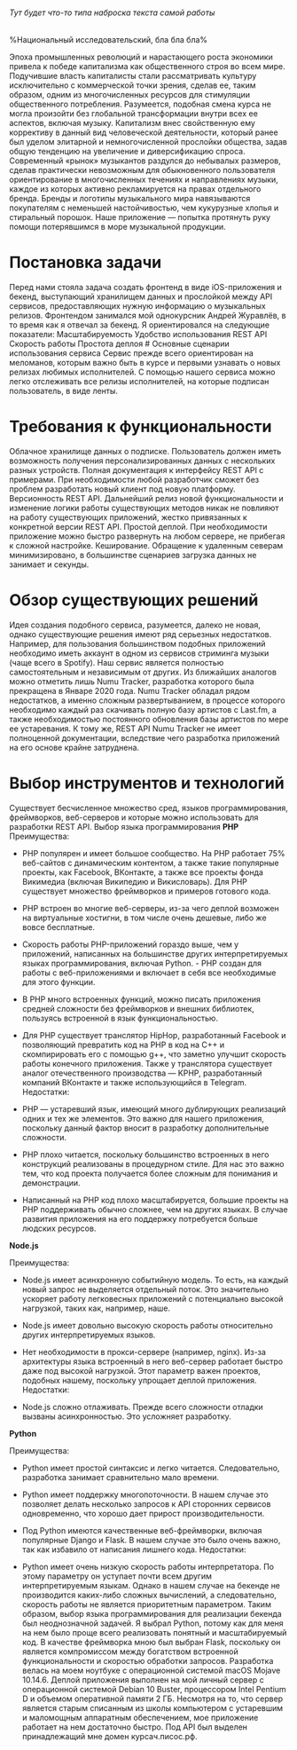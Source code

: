 ###### Тут будет что-то типа наброска текста самой работы

%Национальный исследовательский, бла бла бла%

Эпоха промышленных революций и нарастающего роста экономики привела к
победе капитализма как общественного строя во всем мире. Подучившие власть
капиталисты стали рассматривать культуру исключительно с коммерческой
точки зрения, сделав ее, таким образом, одним из многочисленных ресурсов для
стимуляции общественного потребления. Разумеется, подобная смена курса не
могла произойти без глобальной трансформации внутри всех ее аспектов,
включая музыку. Капитализм внес свойственную ему коррективу в данный вид
человеческой деятельности, который ранее был уделом элитарной и
немногочисленной прослойки общества, задав общую тенденцию на увеличение
и диверсификацию спроса. Современный «рынок» музыкантов раздулся до
небывалых размеров, сделав практически невозможным для обыкновенного
пользователя ориентирование в многочисленных течениях и направлениях
музыки, каждое из которых активно рекламируется на правах отдельного
бренда. Бренды и логотипы музыкального мира навязываются покупателям с
неменьшей настойчивостью, чем кукурузные хлопья и стиральный порошок.
Наше приложение — попытка протянуть руку помощи потерявшимся в море
музыкальной продукции.
# Постановка задачи
Перед нами стояла задача создать фронтенд в виде iOS-приложения и бекенд,
выступающий хранилищем данных и прослойкой между API сервисов,
предоставляющих нужную информацию о музыкальных релизов. Фронтендом
занимался мой однокурсник Андрей Журавлёв, в то время как я отвечал за
бекенд. Я ориентировался на следующие показатели:
Масштабируемость
Удобство использования REST API
Скорость работы
Простота деплоя # Основные сценарии использования сервиса
Сервис прежде всего ориентирован на меломанов, которым важно быть в курсе
и первыми узнавать о новых релизах любимых исполнителей. С помощью
нашего сервиса можно легко отслеживать все релизы исполнителей, на которые
подписан пользователь, в виде ленты.
# Требования к функциональности
Облачное хранилище данных о подписке. Пользователь должен иметь
возможность получения персонализированных данных с нескольких разных
устройств.
Полная документация к интерфейсу REST API с примерами. При необходимости
любой разработчик сможет без проблем разработать новый клиент под новую
платформу.
Версионность REST API. Дальнейший релиз новой функциональности и
изменение логики работы существующих методов никак не повлияют на работу
существующих приложений, жестко привязанных к конкретной версии REST
API.
Простой деплой. При необходимости приложение можно быстро развернуть на
любом сервере, не прибегая к сложной настройке.
Кеширование. Обращение к удаленным северам минимизировано, в большинстве
сценариев загрузка данных не занимает и секунды.
# Обзор существующих решений
Идея создания подобного сервиса, разумеется, далеко не новая, однако
существующие решения имеют ряд серьезных недостатков. Например, для
пользования большинством подобных приложений необходимо иметь аккаунт в
одном из сервисов стриминга музыки (чаще всего в Spotify). Наш сервис
является полностью самостоятельным и независимым от других. Из ближайших аналогов можно отметить лишь Numu Tracker, разработка
которого была прекращена в Январе 2020 года.
Numu Tracker обладал рядом недостатков, а именно сложным развертыванием, в
процессе которого необходимо каждый раз скачивать полную базу артистов с
Last.fm, а также необходимостью постоянного обновления базы артистов по
мере ее устаревания. К тому же, REST API Numu Tracker не имеет полноценной
документации, вследствие чего разработка приложений на его основе крайне
затруднена.
# Выбор инструментов и технологий
Существует бесчисленное множество сред, языков программирования,
фреймворков, веб-серверов и которые можно использовать для разработки
REST API.
Выбор языка программирования
**PHP**
Преимущества:

- PHP популярен и имеет большое сообщество. На PHP работает 75% веб-сайтов
с динамическим контентом, а также такие популярные проекты, как Facebook,
ВКонтакте, а также все проекты фонда Викимедиа (включая Википедию и
Викисловарь). Для PHP существует множество фреймворков и примеров
готового кода.

- PHP встроен во многие веб-серверы, из-за чего деплой возможен на виртуальные хостигни, в том числе очень дешевые, либо же вовсе
бесплатные.

- Скорость работы PHP-приложений гораздо выше, чем у приложений, написанных на большинстве других интерпретируемых языках
программирования, включая Python. - PHP создан для работы с веб-приложениями и включает в себя все необходимые для этого функции.

- В PHP много встроенных функций, можно писать приложения средней сложности без фреймворков и внешних библиотек, пользуясь встроенной в
язык функциональностью.

- Для PHP существует транслятор HipHop, разработанный Facebook и позволяющий превратить код на PHP в код на C++ и скомпирировать его с
помощью g++, что заметно улучшит скорость работы конечного приложения.
Также у транслятора существует аналог отечественного производства —
KPHP, разработанный компаний ВКонтакте и также использующийся в
Telegram.
Недостатки:

- PHP — устаревший язык, имеющий много дублирующих реализаций одних и тех же элементов. Это важно для нашего приложения, поскольку данный
фактор вносит в разработку дополнительные сложности.

- PHP плохо читается, поскольку большинство встроенных в него конструкций реализованы в процедурном стиле. Для нас это важно тем, что код проекта
получается более сложным для понимания и демонстрации.

- Написанный на PHP код плохо масштабируется, большие проекты на PHP поддерживать обычно сложнее, чем на других языках. В случае развития
приложения на его поддержку потребуется больше людских ресурсов.

**Node.js**

Преимущества:

- Node.js имеет асинхронную событийную модель. То есть, на каждый новый
запрос не выделяется отдельный поток. Это значительно ускоряет работу легковесных приложений с потенциально высокой нагрузкой, таких как,
например, наше.

- Node.js имеет довольно высокую скорость работы относительно других интерпретируемых языков.

- Нет необходимости в прокси-сервере (например, nginx). Из-за архитектуры языка встроенный в него веб-сервер работает быстро даже под высокой
нагрузкой. Этот параметр важен проектов, подобных нашему, поскольку
упрощает деплой приложения.
Недостатки:

- Node.js сложно отлаживать. Прежде всего сложности отладки вызваны асинхронностью. Это усложняет разработку.

**Python**

Преимущества:

- Python имеет простой синтаксис и легко читается. Следовательно, разработка занимает сравнительно мало времени.

- Python имеет поддержку многопоточности. В нашем случае это позволяет делать несколько запросов к API сторонних сервисов одновременно, что
хорошо дает прирост производительности.

- Под Python имеются качественные веб-фреймворки, включая популярные Django и Flask. В нашем случае это было очень важно, так как избавило от
написания лишнего кода.
Недостатки:

- Python имеет очень низкую скорость работы интерпретатора. По этому параметру он уступает почти всем другим интерпретируемым языкам. Однако в нашем случае на бекенде не производится каких-либо сложных вычислений,
а следовательно, скорость работы не является приоритетным параметром.
Таким образом, выбор языка программирования для реализации бекенда был
неоднозначной задачей. Я выбрал Python, потому как для меня на нем было
проще всего реализовать понятный и масштабируемый код. В качестве
фреймворка мною был выбран Flask, поскольку он является компромиссом
между богатством встроенной функциональности и скоростью обработки
запросов.
Разработка велась на моем ноутбуке с операционной системой macOS Mojave
10.14.6. Деплой приложения выполнен на мой личный сервер с операционной
системой Debian 10 Buster, процессором Intel Pentium D и объемом оперативной
памяти 2 ГБ. Несмотря на то, что сервер является старым списанным из школы
компьютером с устаревшим и маломощным аппаратным обеспечением, мое
приложение работает на нем достаточно быстро. Под API был выделен
принадлежащий мне домен курсач.писос.рф. 
